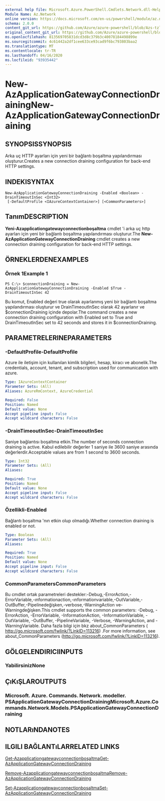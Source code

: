 ```yaml
---
external help file: Microsoft.Azure.PowerShell.Cmdlets.Network.dll-Help.xml
Module Name: Az.Network
online version: https://docs.microsoft.com/en-us/powershell/module/az.network/new-azapplicationgatewayconnectiondraining
schema: 2.0.0
content_git_url: https://github.com/Azure/azure-powershell/blob/Azs-tzl/src/Network/Network/help/New-AzApplicationGatewayConnectionDraining.md
original_content_git_url: https://github.com/Azure/azure-powershell/blob/Azs-tzl/src/Network/Network/help/New-AzApplicationGatewayConnectionDraining.md
ms.openlocfilehash: 813569705831dcd3d8c379b3c40078184498899e
ms.sourcegitcommit: 4c61442a2df1cee633ce93cad9f6bc793803baa2
ms.translationtype: MT
ms.contentlocale: tr-TR
ms.lasthandoff: 04/16/2020
ms.locfileid: "93935442"
---
```

# <span data-ttu-id="753e0-101">New-AzApplicationGatewayConnectionDraining</span><span class="sxs-lookup"><span data-stu-id="753e0-101">New-AzApplicationGatewayConnectionDraining</span></span>

## <span data-ttu-id="753e0-102">SYNOPSIS</span><span class="sxs-lookup"><span data-stu-id="753e0-102">SYNOPSIS</span></span>
<span data-ttu-id="753e0-103">Arka uç HTTP ayarları için yeni bir bağlantı boşaltma yapılandırması oluşturur.</span><span class="sxs-lookup"><span data-stu-id="753e0-103">Creates a new connection draining configuration for back-end HTTP settings.</span></span>

## <span data-ttu-id="753e0-104">INDEKI</span><span class="sxs-lookup"><span data-stu-id="753e0-104">SYNTAX</span></span>

```
New-AzApplicationGatewayConnectionDraining -Enabled <Boolean> -DrainTimeoutInSec <Int32>
 [-DefaultProfile <IAzureContextContainer>] [<CommonParameters>]
```

## <span data-ttu-id="753e0-105">Tanım</span><span class="sxs-lookup"><span data-stu-id="753e0-105">DESCRIPTION</span></span>
<span data-ttu-id="753e0-106">**Yeni-Azapplicationgatewayconnectionboşaltma** cmdlet 'i arka uç http ayarları için yeni bir bağlantı boşaltma yapılandırması oluşturur.</span><span class="sxs-lookup"><span data-stu-id="753e0-106">The **New-AzApplicationGatewayConnectionDraining** cmdlet creates a new connection draining configuration for back-end HTTP settings.</span></span>

## <span data-ttu-id="753e0-107">ÖRNEKLERDEN</span><span class="sxs-lookup"><span data-stu-id="753e0-107">EXAMPLES</span></span>

### <span data-ttu-id="753e0-108">Örnek 1</span><span class="sxs-lookup"><span data-stu-id="753e0-108">Example 1</span></span>
```
PS C:\> $connectionDraining = New-AzApplicationGatewayConnectionDraining -Enabled $True -DrainTimeoutInSec 42
```

<span data-ttu-id="753e0-109">Bu komut, Enabled değeri true olarak ayarlanmış yeni bir bağlantı boşaltma yapılandırması oluşturur ve DrainTimeoutInSec olarak 42 ayarlanır ve $connectionDraining içinde depolar.</span><span class="sxs-lookup"><span data-stu-id="753e0-109">The command creates a new connection draining configuration with Enabled set to True and DrainTimeoutInSec set to 42 seconds and stores it in $connectionDraining.</span></span>

## <span data-ttu-id="753e0-110">PARAMETRELERINE</span><span class="sxs-lookup"><span data-stu-id="753e0-110">PARAMETERS</span></span>

### <span data-ttu-id="753e0-111">-DefaultProfile</span><span class="sxs-lookup"><span data-stu-id="753e0-111">-DefaultProfile</span></span>
<span data-ttu-id="753e0-112">Azure ile iletişim için kullanılan kimlik bilgileri, hesap, kiracı ve abonelik.</span><span class="sxs-lookup"><span data-stu-id="753e0-112">The credentials, account, tenant, and subscription used for communication with azure.</span></span>

```yaml
Type: IAzureContextContainer
Parameter Sets: (All)
Aliases: AzureRmContext, AzureCredential

Required: False
Position: Named
Default value: None
Accept pipeline input: False
Accept wildcard characters: False
```

### <span data-ttu-id="753e0-113">-DrainTimeoutInSec</span><span class="sxs-lookup"><span data-stu-id="753e0-113">-DrainTimeoutInSec</span></span>
<span data-ttu-id="753e0-114">Saniye bağlantısı boşaltma etkin.</span><span class="sxs-lookup"><span data-stu-id="753e0-114">The number of seconds connection draining is active.</span></span>
<span data-ttu-id="753e0-115">Kabul edilebilir değerler 1 saniye ile 3600 saniye arasında değerlerdir.</span><span class="sxs-lookup"><span data-stu-id="753e0-115">Acceptable values are from 1 second to 3600 seconds.</span></span>

```yaml
Type: Int32
Parameter Sets: (All)
Aliases: 

Required: True
Position: Named
Default value: None
Accept pipeline input: False
Accept wildcard characters: False
```

### <span data-ttu-id="753e0-116">Özellikli</span><span class="sxs-lookup"><span data-stu-id="753e0-116">-Enabled</span></span>
<span data-ttu-id="753e0-117">Bağlantı boşaltma 'nın etkin olup olmadığı.</span><span class="sxs-lookup"><span data-stu-id="753e0-117">Whether connection draining is enabled or not.</span></span>

```yaml
Type: Boolean
Parameter Sets: (All)
Aliases: 

Required: True
Position: Named
Default value: None
Accept pipeline input: False
Accept wildcard characters: False
```

### <span data-ttu-id="753e0-118">CommonParameters</span><span class="sxs-lookup"><span data-stu-id="753e0-118">CommonParameters</span></span>
<span data-ttu-id="753e0-119">Bu cmdlet ortak parametreleri destekler:-Debug,-ErrorAction,-ErrorVariable,-ınformationaction,-ınformationvariable,-OutVariable,-OutBuffer,-Pipelinedeğişken,-verbose,-WarningAction ve-Warningdeğişken.</span><span class="sxs-lookup"><span data-stu-id="753e0-119">This cmdlet supports the common parameters: -Debug, -ErrorAction, -ErrorVariable, -InformationAction, -InformationVariable, -OutVariable, -OutBuffer, -PipelineVariable, -Verbose, -WarningAction, and -WarningVariable.</span></span> <span data-ttu-id="753e0-120">Daha fazla bilgi için bkz about_CommonParameters ( http://go.microsoft.com/fwlink/?LinkID=113216) .</span><span class="sxs-lookup"><span data-stu-id="753e0-120">For more information, see about_CommonParameters (http://go.microsoft.com/fwlink/?LinkID=113216).</span></span>

## <span data-ttu-id="753e0-121">GÖLGELENDIRICI</span><span class="sxs-lookup"><span data-stu-id="753e0-121">INPUTS</span></span>

### <span data-ttu-id="753e0-122">Yabilirsiniz</span><span class="sxs-lookup"><span data-stu-id="753e0-122">None</span></span>

## <span data-ttu-id="753e0-123">ÇıKıŞLAR</span><span class="sxs-lookup"><span data-stu-id="753e0-123">OUTPUTS</span></span>

### <span data-ttu-id="753e0-124">Microsoft. Azure. Commands. Network. modeller. PSApplicationGatewayConnectionDraining</span><span class="sxs-lookup"><span data-stu-id="753e0-124">Microsoft.Azure.Commands.Network.Models.PSApplicationGatewayConnectionDraining</span></span>

## <span data-ttu-id="753e0-125">NOTLARıNDA</span><span class="sxs-lookup"><span data-stu-id="753e0-125">NOTES</span></span>

## <span data-ttu-id="753e0-126">ILGILI BAĞLANTıLAR</span><span class="sxs-lookup"><span data-stu-id="753e0-126">RELATED LINKS</span></span>

[<span data-ttu-id="753e0-127">Get-Azapplicationgatewayconnectionboşaltma</span><span class="sxs-lookup"><span data-stu-id="753e0-127">Get-AzApplicationGatewayConnectionDraining</span></span>](./Get-AzApplicationGatewayConnectionDraining.md)

[<span data-ttu-id="753e0-128">Remove-Azapplicationgatewayconnectionboşaltma</span><span class="sxs-lookup"><span data-stu-id="753e0-128">Remove-AzApplicationGatewayConnectionDraining</span></span>](./Remove-AzApplicationGatewayConnectionDraining.md)

[<span data-ttu-id="753e0-129">Set-Azapplicationgatewayconnectionboşaltma</span><span class="sxs-lookup"><span data-stu-id="753e0-129">Set-AzApplicationGatewayConnectionDraining</span></span>](./Set-AzApplicationGatewayConnectionDraining.md)

